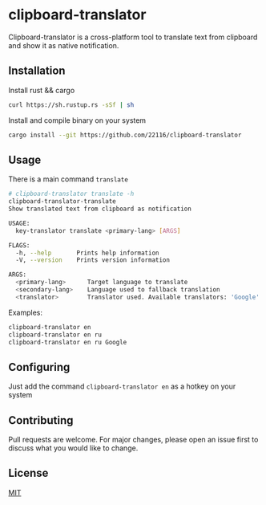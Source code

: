 # clipboard-translator

Clipboard-translator is a cross-platform tool to translate text from clipboard and show it as native notification.
## Installation

Install rust && cargo

```bash
curl https://sh.rustup.rs -sSf | sh
```

Install and compile binary on your system

```bash
cargo install --git https://github.com/22116/clipboard-translator
```

## Usage

There is a main command `translate`

```bash
# clipboard-translator translate -h
clipboard-translator-translate 
Show translated text from clipboard as notification

USAGE:
  key-translator translate <primary-lang> [ARGS]

FLAGS:
  -h, --help       Prints help information
  -V, --version    Prints version information

ARGS:
  <primary-lang>      Target language to translate
  <secondary-lang>    Language used to fallback translation
  <translator>        Translator used. Available translators: 'Google'
```

Examples:

```bash
clipboard-translator en
clipboard-translator en ru
clipboard-translator en ru Google
```

## Configuring

Just add the command `clipboard-translator en` as a hotkey on your system

## Contributing
Pull requests are welcome. For major changes, please open an issue first to discuss what you would like to change.

## License
[MIT](https://choosealicense.com/licenses/mit/)